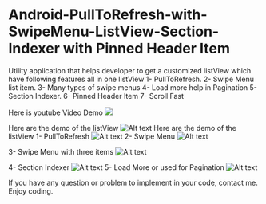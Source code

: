# Android-PullToRefresh-with-SwipeMenu-ListView-Section-Indexer with Pinned Header Item

Utility application that helps developer to get a customized listView which have following features all in one listView
1- PullToRefresh.
2- Swipe Menu list item.
3- Many types of swipe menus
4- Load more help in Pagination 
5- Section Indexer.
6- Pinned Header Item
7- Scroll Fast

Here is youtube Video Demo
[![](http://img.youtube.com/vi/lTmH5QqE3BM/0.jpg)](https://www.youtube.com/watch?v=lTmH5QqE3BM)

Here are the demo of the listView
![Alt text](https://github.com/AbdulRehmanNazar/Android-PullToRefresh-with-SwipeMenu-ListView-and-Section-Indexer/blob/master/AndroidPullToRefreshwithSwipeMenuListViewandSection-Indexer/raw/PullToRefreshSwipeMenuDemo.gif"")
Here are the demo of the listView
1- PullToRefresh
![Alt text](https://github.com/AbdulRehmanNazar/Android-PullToRefresh-with-SwipeMenu-ListView-and-Section-Indexer/blob/master/AndroidPullToRefreshwithSwipeMenuListViewandSection-Indexer/raw/screen1.png"")
2- Swipe Menu
![Alt text](https://github.com/AbdulRehmanNazar/Android-PullToRefresh-with-SwipeMenu-ListView-and-Section-Indexer/blob/master/AndroidPullToRefreshwithSwipeMenuListViewandSection-Indexer/raw/screen2.png"")

3- Swipe Menu with three items
![Alt text](https://github.com/AbdulRehmanNazar/Android-PullToRefresh-with-SwipeMenu-ListView-and-Section-Indexer/blob/master/AndroidPullToRefreshwithSwipeMenuListViewandSection-Indexer/raw/screen%205.png"")

4- Section Indexer
![Alt text](https://github.com/AbdulRehmanNazar/Android-PullToRefresh-with-SwipeMenu-ListView-and-Section-Indexer/blob/master/AndroidPullToRefreshwithSwipeMenuListViewandSection-Indexer/raw/screen3.png"")
5- Load More or used for Pagination 
![Alt text](https://github.com/AbdulRehmanNazar/Android-PullToRefresh-with-SwipeMenu-ListView-and-Section-Indexer/blob/master/AndroidPullToRefreshwithSwipeMenuListViewandSection-Indexer/raw/screen4.png"")

If you have any question or problem to implement in your code, contact me.
Enjoy coding.






